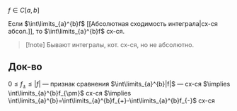 $f \in C[a,b]$

Если $\int\limits_{a}^{b}f$ [[Абсолютная сходимость интеграла|сх-ся абсол.]], то $\int\limits_{a}^{b}f$ сх-ся.

>[!note] Бывают интегралы, кот. сх-ся, но не абсолютно.
## Док-во

$0\leq f_{\pm}\leq |f|$ — признак сравнения $\int\limits_{a}^{b}|f|$ — сх-ся $\implies \int\limits_{a}^{b}f_{\pm}$ сх-ся $\implies \int\limits_{a}^{b}=\int\limits_{a}^{b}f_{+}-\int\limits_{a}^{b}f_{-}$ сх-ся